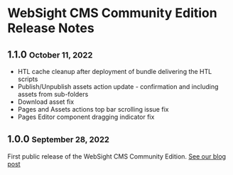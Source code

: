 # WebSight CMS Community Edition Release Notes

## 1.1.0 <small>October 11, 2022</small>

- HTL cache cleanup after deployment of bundle delivering the HTL scripts
- Publish/Unpublish assets action update - confirmation and including assets from sub-folders
- Download asset fix
- Pages and Assets actions top bar scrolling issue fix
- Pages Editor component dragging indicator fix

## 1.0.0 <small>September 28, 2022</small>

First public release of the WebSight CMS Community Edition.
[See our blog post](https://www.websight.io/blog/2022/websight-cms-ce-1-0-0/)